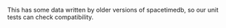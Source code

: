 This has some data written by older versions of spacetimedb, so our unit tests can check compatibility.
